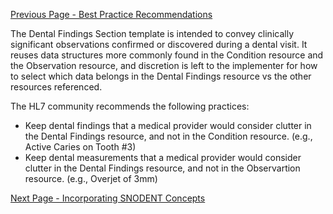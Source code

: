 [Previous Page - Best Practice Recommendations](best_practice_recommendations.html)

The Dental Findings Section template is intended to convey clinically significant observations confirmed or discovered during a dental visit.  It reuses data structures more commonly found in the Condition resource and the Observation resource, and discretion is left to the implementer for how to select which data belongs in the Dental Findings resource vs the other resources referenced.

The HL7 community recommends the following practices:
* Keep dental findings that a medical provider would consider clutter in the Dental Findings resource, and not in the Condition resource. (e.g., Active Caries on Tooth #3)	
* Keep dental measurements that a medical provider would consider clutter in the Dental Findings resource, and not in the Observartion resource. (e.g., Overjet of 3mm)


[Next Page - Incorporating SNODENT Concepts](incorporating_snodent_concepts.html)